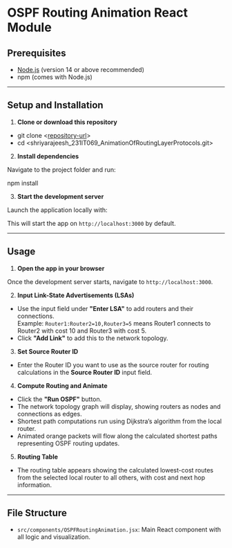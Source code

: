 # OSPF Routing Animation React Module



## Prerequisites

- [Node.js](https://nodejs.org/) (version 14 or above recommended)
- npm (comes with Node.js)

---

## Setup and Installation

1. **Clone or download this repository**

  - git clone <[repository-url](https://github.com/ShriyaRajeesh/shriyarajeesh_231IT069_AnimationOfRoutingLayerProtocols.git)>
  - cd <shriyarajeesh_231IT069_AnimationOfRoutingLayerProtocols.git>

2. **Install dependencies**

Navigate to the project folder and run:

npm install

3. **Start the development server**

Launch the application locally with:


This will start the app on `http://localhost:3000` by default.

---

## Usage

1. **Open the app in your browser**

Once the development server starts, navigate to `http://localhost:3000`.

2. **Input Link-State Advertisements (LSAs)**

- Use the input field under **"Enter LSA"** to add routers and their connections.  
  Example: `Router1:Router2=10,Router3=5` means Router1 connects to Router2 with cost 10 and Router3 with cost 5.
- Click **"Add Link"** to add this to the network topology.

3. **Set Source Router ID**

- Enter the Router ID you want to use as the source router for routing calculations in the **Source Router ID** input field.

4. **Compute Routing and Animate**

- Click the **"Run OSPF"** button.  
- The network topology graph will display, showing routers as nodes and connections as  edges.  
- Shortest path computations run using Dijkstra’s algorithm from the local router.  
- Animated orange packets will flow along the calculated shortest paths representing OSPF routing updates.

5. **Routing Table**

- The routing table appears showing the calculated lowest-cost routes from the selected local router to all others, with cost and next hop information.

---

## File Structure

- `src/components/OSPFRoutingAnimation.jsx`: Main React component with all logic and visualization.


